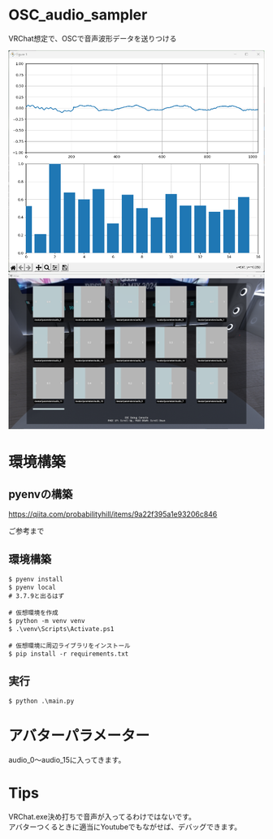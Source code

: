 # OSC_audio_sampler
VRChat想定で、OSCで音声波形データを送りつける

![動作画面](docs/ss.png)
![VRChat内での動作](docs/ss2.png)

# 環境構築

## pyenvの構築

https://qiita.com/probabilityhill/items/9a22f395a1e93206c846

ご参考まで


## 環境構築
```
$ pyenv install 
$ pyenv local 
# 3.7.9と出るはず

# 仮想環境を作成
$ python -m venv venv
$ .\venv\Scripts\Activate.ps1

# 仮想環境に周辺ライブラリをインストール
$ pip install -r requirements.txt
```

## 実行

```
$ python .\main.py
```

# アバターパラメーター

audio_0～audio_15に入ってきます。

# Tips

VRChat.exe決め打ちで音声が入ってるわけではないです。  
アバターつくるときに適当にYoutubeでもながせば、デバッグできます。